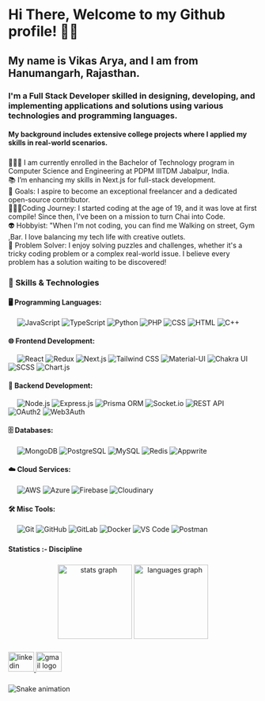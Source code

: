 <h1 align="left">Hi There, Welcome to my Github profile! 👋🏻</h1>

###

<h2 align="left">My name is Vikas Arya, and I am from Hanumangarh, Rajasthan.</h2>

###

<h3 align="left">I'm a Full Stack Developer skilled in designing, developing, and implementing applications and solutions using various technologies and programming languages.</h3>
<h4 align="left"> My background includes extensive college projects where I applied my skills in real-world scenarios.</h4>

###

<p align="left">🧑🏻‍🎓 I am currently enrolled in the Bachelor of Technology program in Computer Science and Engineering at PDPM IIITDM Jabalpur, India.<br>📚 I’m enhancing my skills in Next.js for full-stack development.<br>🎯 Goals: I aspire to become an exceptional freelancer and a dedicated open-source contributor.<br>🧑🏻‍💻Coding Journey: I started coding at the age of 19, and it was love at first compile! Since then, I've been on a mission to turn Chai into Code.<br>👽 Hobbyist: "When I'm not coding, you can find me Walking on street, Gym ,Bar. I love balancing my tech life with creative outlets.<br>🎲 Problem Solver: I enjoy solving puzzles and challenges, whether it's a tricky coding problem or a complex real-world issue. I believe every problem has a solution waiting to be discovered!</p>

###

### 🚀 Skills & Technologies

#### 🖥️ Programming Languages:
&emsp;
![JavaScript](https://img.shields.io/badge/-JavaScript-000?&logo=JavaScript)
![TypeScript](https://img.shields.io/badge/-TypeScript-000?&logo=TypeScript&logoColor=007ACC)
![Python](https://img.shields.io/badge/-Python-000?&logo=Python)
![PHP](https://img.shields.io/badge/-PHP-000?&logo=PHP)
![CSS](https://img.shields.io/badge/-CSS-000?&logo=CSS3)
![HTML](https://img.shields.io/badge/-HTML-000?&logo=HTML5)
![C++](https://img.shields.io/badge/-C++-000?&logo=C%2B%2B)
#### 🌐 Frontend Development:
&emsp;
![React](https://img.shields.io/badge/-React-000?&logo=React)
![Redux](https://img.shields.io/badge/-Redux-000?&logo=Redux)
![Next.js](https://img.shields.io/badge/-Next.js-000?&logo=Next.js)
![Tailwind CSS](https://img.shields.io/badge/-Tailwind%20CSS-000?&logo=Tailwind-CSS)
![Material-UI](https://img.shields.io/badge/-Material--UI-000?&logo=Material-UI)
![Chakra UI](https://img.shields.io/badge/-Chakra%20UI-000?&logo=Chakra-UI)
![SCSS](https://img.shields.io/badge/-SCSS-000?&logo=Sass)
![Chart.js](https://img.shields.io/badge/-Chart.js-000?&logo=Chart.js)

#### 🔧 Backend Development:
&emsp;
![Node.js](https://img.shields.io/badge/-Node.js-000?&logo=Node.js)
![Express.js](https://img.shields.io/badge/-Express.js-000?&logo=Express)
![Prisma ORM](https://img.shields.io/badge/-Prisma-000?&logo=Prisma)
![Socket.io](https://img.shields.io/badge/-Socket.io-000?&logo=Socket.io)
![REST API](https://img.shields.io/badge/-REST%20API-000?&logo=API)
![OAuth2](https://img.shields.io/badge/-OAuth2-000?&logo=OAuth)
![Web3Auth](https://img.shields.io/badge/-Web3Auth-000?&logo=Web3.js)

#### 🗄️ Databases:
&emsp;
![MongoDB](https://img.shields.io/badge/-MongoDB-000?&logo=MongoDB)
![PostgreSQL](https://img.shields.io/badge/-PostgreSQL-000?&logo=PostgreSQL)
![MySQL](https://img.shields.io/badge/-MySQL-000?&logo=MySQL)
![Redis](https://img.shields.io/badge/-Redis-000?&logo=Redis)
![Appwrite](https://img.shields.io/badge/-Appwrite-000?&logo=Appwrite)

#### ☁️ Cloud Services:
&emsp;
![AWS](https://img.shields.io/badge/-AWS-000?&logo=Amazon-AWS)
![Azure](https://img.shields.io/badge/-Azure-000?&logo=Microsoft-Azure)
![Firebase](https://img.shields.io/badge/-Firebase-000?&logo=Firebase)
![Cloudinary](https://img.shields.io/badge/-Cloudinary-000?&logo=Cloudinary)

#### 🛠️ Misc Tools:
&emsp;
![Git](https://img.shields.io/badge/-Git-000?&logo=Git)
![GitHub](https://img.shields.io/badge/-GitHub-000?&logo=GitHub)
![GitLab](https://img.shields.io/badge/-GitLab-000?&logo=GitLab)
![Docker](https://img.shields.io/badge/-Docker-000?&logo=Docker)
![VS Code](https://img.shields.io/badge/-VS%20Code-000?&logo=Visual-Studio-Code)
![Postman](https://img.shields.io/badge/-Postman-000?&logo=Postman)

###

<h4 align="left">Statistics :- Discipline</h4>

###

<div align="center">
  <img src="https://github-readme-stats.vercel.app/api?username=vikasutf8&hide_title=false&hide_rank=false&show_icons=true&include_all_commits=true&count_private=true&disable_animations=false&theme=dracula&locale=en&hide_border=false&order=1" height="150" alt="stats graph"  />
  <img src="https://github-readme-stats.vercel.app/api/top-langs?username=vikasutf8&locale=en&hide_title=false&layout=compact&card_width=320&langs_count=5&theme=dracula&hide_border=false&order=2" height="150" alt="languages graph"  />
</div>

###

<div align="left">
  <a href="https://www.linkedin.com/in/vikas-arya-3a9177229/" target="_blank">
    <img src="https://raw.githubusercontent.com/maurodesouza/profile-readme-generator/master/src/assets/icons/social/linkedin/default.svg" width="52" height="40" alt="linkedin logo"  />
  </a>
  <a href="mailto:vikasarya1889@gmail.com" target="_blank">
    <img src="https://raw.githubusercontent.com/maurodesouza/profile-readme-generator/master/src/assets/icons/social/gmail/default.svg" width="52" height="40" alt="gmail logo"  />
  </a>
</div>


###

<img src="https://raw.githubusercontent.com/vikasutf8/vikasutf8/output/snake.svg" alt="Snake animation" />

###
